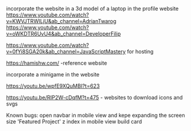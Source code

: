 incorporate the website in a 3d model of a laptop in the profile website
https://www.youtube.com/watch?v=KWVJTRWILjU&ab_channel=AdrianTwarog
https://www.youtube.com/watch?v=oWKDTR6UvU4&ab_channel=DeveloperFilip

https://www.youtube.com/watch?v=0fYi8SGA20k&ab_channel=JavaScriptMastery for hosting

https://hamishw.com/ -reference website

incorporate a minigame in the website

https://youtu.be/wpfE9XQuMBI?t=623

https://youtu.be/RIP2W-cDqfM?t=475 - websites to download icons and svgs

Known bugs:
open navbar in mobile view and kepe expanding the screen size
'Featured Project' z index in mobile view build card
